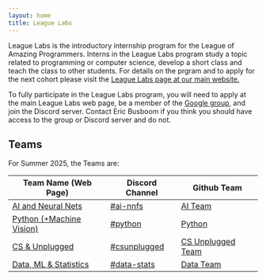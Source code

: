 ```yaml
---
layout: home
title: League Labs
---
```


League Labs is the introductory internship program for the League of Amazing
Programmers. Interns in the League Labs program study a topic related to
programming or computer science, develop a short class and teach the class to
other students. For details on the prgram and to apply for the next cohort please
visit the [League Labs page at our main website. ](https://www.jointheleague.org/coding-programs/league-labs/)

To fully participate in the League Labs program, you will need to apply at the main League Labs
web page, be a member of the [Google group](https://groups.google.com/a/jointheleague.org/g/labs), and
join the Discord server. Contact Eric Busboom if you think you should have access to the group or 
Discord server and do not. 

## Teams

For Summer 2025, the Teams are: 

| Team Name (Web Page) | Discord Channel | Github Team |
|-----------|-----------------|-------------|
| [AI and Neural Nets](teams/nnfs) | [#ai-nnfs](https://discord.com/channels/1370858718069260399/1374205960956149761) | [AI Team](https://github.com/orgs/League-Labs/teams/ai0625) |
| [Python (+Machine Vision)](teams/python) | [#python](https://discord.com/channels/1370858718069260399/1376691813196365964) | [Python](https://github.com/orgs/League-Labs/teams/python0625)|
| [CS & Unplugged](teams/csunplugged) | [#csunplugged](https://discord.com/channels/1370858718069260399/1376691724377788506) | [CS Unplugged Team](https://github.com/orgs/League-Labs/teams/unplugged0625)|
| [Data, ML & Statistics](teams/datastats) | [#data-stats](https://discord.com/channels/1370858718069260399/1376691889159278662) |[Data Team](https://github.com/orgs/League-Labs/teams/data0625) |
